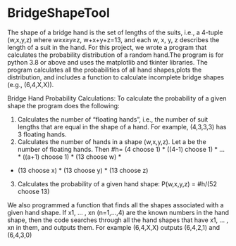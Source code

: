 # BridgeShapeTool
The shape of a bridge hand is the set of lengths of the suits, i.e., a 4-tuple (w,x,y,z) where w≥x≥y≥z, w+x+y+z=13, and each w, x, y, z describes the length of a suit in the hand. For this project, we wrote a program that calculates the probability distribution of a random hand.The program is for python 3.8 or above and uses the matplotlib and tkinter libraries. The program calculates all the probabilities of all hand shapes,plots the distribution, and includes a function to calculate incomplete bridge shapes (e.g., (6,4,X,X)).

 
Bridge Hand Probability Calculations:
To calculate the probability of a given shape the program does the following:
1. 	Calculates the number of “floating hands”, i.e., the number of suit lengths that are equal in the shape of a hand. For example, (4,3,3,3) has 3 floating hands. 
2.  Calculates the number of hands in a shape (w,x,y,z). Let a be the number of floating hands. Then
#h= (4 choose 1) * ((4-1) choose 1) * … * ((a+1) choose 1) * (13 choose w) *
* (13 choose x) * (13 choose y) * (13 choose z)
3.  Calculates the probability of a given hand shape:
P(w,x,y,z) = #h/(52 choose 13)

We also programmed a function that finds all the shapes associated with a given hand shape. If x1, … , xn (n=1,…,4) are the known numbers in the hand shape, then the code searches through all the hand shapes that have x1, … , xn in them, and outputs them. For example (6,4,X,X) outputs (6,4,2,1) and (6,4,3,0)
